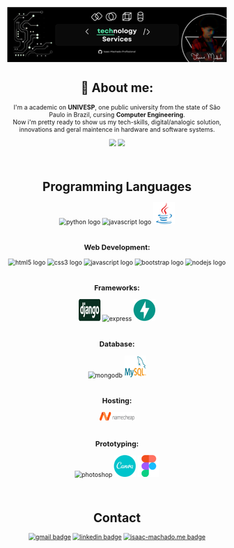 <div align="center">

<img alt="wallpaper" src="assets/Isaac_Wallpaper.png">
<!-- <img src="https://img.shields.io/badge/GITHub--Stats:%20Isaac-ff007f?&style=flat&logo=github&labelColor=000000&color=4E17BC&" width="400"> -->  

<h1>👤 About me: </h1>

I'm a academic on **UNIVESP**, one public university from the state of São Paulo in Brazil, cursing **Computer Engineering**.  
Now i'm pretty ready to show us my tech-skills, digital/analogic solution, innovations and geral maintence in hardware and software systems.

  <tr>
    <td>
      <img src="https://github-readme-stats.vercel.app/api?username=Isaac-Machado-Profissional&show_icons=true&theme=ayu-mirage&bg_color=00000000&icon_color=6A0DAD&title_color=4E17BC&hide_title=true" height="170"/>
    </td>
    <td>
      <img src="https://github-readme-stats.vercel.app/api/top-langs/?username=Isaac-Machado-Profissional&layout=compact&theme=ayu-mirage&bg_color=00000000&icon_color=6A0DAD&title_color=4E17BC" height="170"/>
    </td>
  </tr>

</div>

<br>
<br> 


<div align="center">
<h1>Programming Languages</h1>
  <img alt="python logo" src="https://cdn.jsdelivr.net/gh/devicons/devicon/icons/python/python-original.svg" height="50"/>
  <img alt="javascript logo" src="https://cdn.jsdelivr.net/gh/devicons/devicon/icons/javascript/javascript-original.svg" height="50"/>
  <img alt="java logo" src="https://github.com/devicons/devicon/blob/ca28c779441053191ff11710fe24a9e6c23690d6/icons/java/java-original.svg" height="50"/>
<br>
<br>


<h3>Web Development:</h3>
  <img alt="html5 logo" src="https://cdn.jsdelivr.net/gh/devicons/devicon/icons/html5/html5-original.svg" height="50"/>
  <img alt="css3 logo" src="https://cdn.jsdelivr.net/gh/devicons/devicon/icons/css3/css3-original.svg" height="50"/>
  <img alt="javascript logo" src="https://cdn.jsdelivr.net/gh/devicons/devicon/icons/javascript/javascript-original.svg" height="50"/>
  <img alt="bootstrap logo" src="https://cdn.jsdelivr.net/gh/devicons/devicon/icons/bootstrap/bootstrap-original.svg" height="50"/>
  <img alt="nodejs logo" src="https://cdn.jsdelivr.net/gh/devicons/devicon/icons/nodejs/nodejs-original.svg" height="50"/>
<br>
<br>

<h3>Frameworks:</h3>
 <img alt="django" src="assets/django-logo.svg" height="50" width="50">
 <img alt="express" src="https://cdn.jsdelivr.net/gh/devicons/devicon/icons/express/express-original-wordmark.svg" height="50"/>
 <img alt="fastapi" src="https://github.com/devicons/devicon/blob/master/icons/fastapi/fastapi-original.svg" height="50"/>
<br>
<br>

 
<h3>Database:</h3>
 <img alt="mongodb" src="https://cdn.jsdelivr.net/gh/devicons/devicon/icons/mongodb/mongodb-original.svg" height="50"/>
 <img alt="mysql" src="assets/mysql-logo.png" width="50" height="50"/>
<br>
<br>


<h3>Hosting:</h3>
 <img alt="namecheap "src="assets/Namecheap_Logo.svg" alt="Namecheap logo" height="20" width="80"/>
<br>
<br>

 
<h3>Prototyping:</h3>
 <img alt="photoshop" src="https://cdn.jsdelivr.net/gh/devicons/devicon/icons/photoshop/photoshop-original.svg" height="50"/>
 <img alt="canva" src="https://github.com/devicons/devicon/blob/ca28c779441053191ff11710fe24a9e6c23690d6/icons/canva/canva-original.svg" height="50"/>
 <img alt="figma" src="https://github.com/devicons/devicon/blob/ca28c779441053191ff11710fe24a9e6c23690d6/icons/figma/figma-original.svg" height="50"/>
<br>
<br>
<br>

</div>

<div align="center">
  
<h1>Contact</h1>
  <a href="mailto:isaacmachado.profissional@gmail.com">
  <img src="https://img.shields.io/static/v1?message=Gmail&logo=gmail&label=&color=D14836&logoColor=white&labelColor=&style=for-the-badge" height="35" alt="gmail badge"/></a>

  <a href="https://www.linkedin.com/in/isaac-machado-profissional/?originalSubdomain=br">
  <img src="https://img.shields.io/static/v1?message=LinkedIn&logo=linkedin&label=&color=0077B5&logoColor=white&labelColor=&style=for-the-badge" height="35" alt="linkedin badge"/></a>

  <a href="https://www.isaac-machado.me/">
  <img src="https://img.shields.io/badge/-Isaac%20Machado-FFFFFF?logo=https://raw.githubusercontent.com/Isaac-Machado-Profissional/Isaac-Portfolio/refs/heads/main/Logo.ico&label=&color=642EFE&logoColor=white&labelColor=&style=for-the-badge" height="35" alt="isaac-machado.me badge"/></a>

</div>
